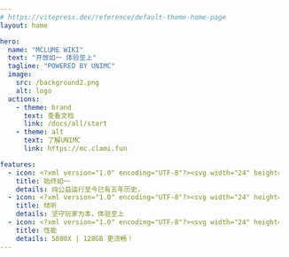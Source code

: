 ```yaml
---
# https://vitepress.dev/reference/default-theme-home-page
layout: home

hero:
  name: "MCLUME WIKI"
  text: "开放如一 体验至上"
  tagline: "POWERED BY UNIMC"
  image: 
    src: /background2.png
    alt: logo
  actions:
    - theme: brand
      text: 查看文档
      link: /docs/all/start
    - theme: alt
      text: 了解UNIMC
      link: https://mc.clami.fun

features:
  - icon: <?xml version="1.0" encoding="UTF-8"?><svg width="24" height="24" viewBox="0 0 48 48" fill="none" xmlns="http://www.w3.org/2000/svg"><path d="M15 8C8.92487 8 4 12.9249 4 19C4 30 17 40 24 42.3262C31 40 44 30 44 19C44 12.9249 39.0751 8 33 8C29.2797 8 25.9907 9.8469 24 12.6738C22.0093 9.8469 18.7203 8 15 8Z" fill="none" stroke="#ff0000" stroke-width="4" stroke-linecap="round" stroke-linejoin="round"/></svg>
    title: 始终如一
    details: 纯公益运行至今已有五年历史，
  - icon: <?xml version="1.0" encoding="UTF-8"?><svg width="24" height="24" viewBox="0 0 48 48" fill="none" xmlns="http://www.w3.org/2000/svg"><path d="M33 38H22V30H36V22H44V38H39L36 41L33 38Z" stroke="#0044ff" stroke-width="4" stroke-linecap="round" stroke-linejoin="round"/><path d="M4 6H36V30H17L13 34L9 30H4V6Z" fill="none" stroke="#0044ff" stroke-width="4" stroke-linecap="round" stroke-linejoin="round"/><path d="M19 18H20" stroke="#0044ff" stroke-width="4" stroke-linecap="round"/><path d="M26 18H27" stroke="#0044ff" stroke-width="4" stroke-linecap="round"/><path d="M12 18H13" stroke="#0044ff" stroke-width="4" stroke-linecap="round"/></svg>
    title: 倾听
    details: 坚守玩家为本，体验至上
  - icon: <?xml version="1.0" encoding="UTF-8"?><svg width="24" height="24" viewBox="0 0 48 48" fill="none" xmlns="http://www.w3.org/2000/svg"><path d="M31 4H16L10 27H18L14 44L40 16H28L31 4Z" fill="none" stroke="#00ff0f" stroke-width="4" stroke-linecap="round" stroke-linejoin="round"/><path d="M21 11L19 19" stroke="#00ff0f" stroke-width="4" stroke-linecap="round"/></svg>
    title: 性能
    details: 5800X | 128GB 更流畅！
---
```

<!-- 美观低多边形动态背景 -->
<div class="geo-background">
  <canvas id="geo-canvas"></canvas>
</div>

<script setup>
import { onMounted, onUnmounted, ref } from 'vue'

onMounted(() => {
  // 多边形动画初始化
  const canvas = document.getElementById('geo-canvas')
  if (!canvas) return; // 如果canvas不存在，则不执行后续操作
  const ctx = canvas.getContext('2d');
  let animationFrameId;
  let points = [];
  let POINTS_X, POINTS_Y;
  const MOVE_RANGE = 32;
  const SPEED_MIN = 0.6; // 速度加快一倍
  const SPEED_MAX = 1.4;
  let resizeTimeout;

  function randomSpeed() {
    return (Math.random() - 0.5) * (SPEED_MAX - SPEED_MIN) + (SPEED_MIN * (Math.random() > 0.5 ? 1 : -1));
  }

  function randomColor(base, alpha) {
    return `rgba(${base[0]},${base[1]},${base[2]},${alpha})`;
  }

  function resizeCanvas() {
    // 画布像素为1.05倍
    canvas.width = window.innerWidth * 0.5;
    canvas.height = window.innerHeight * 0.5;
    canvas.style.width = '105vw';
    canvas.style.height = '105vh';
    calcPoints();
    initPoints();
  }

  function calcPoints() {
    // 只按可视区算点数，密度进一步缩小（每320px一个点）
    POINTS_X = Math.max(2, Math.floor(window.innerWidth / 320));
    POINTS_Y = Math.max(1, Math.floor(window.innerHeight / 320));
  }

  function initPoints() {
    points = [];
    // 在可视区基础上每边多100px
    const extra = 100;
    const w = window.innerWidth + extra * 2;
    const h = window.innerHeight + extra * 2;
    // 偏移量，让点居中在大画布
    const offsetX = (canvas.width - w) / 2;
    const offsetY = (canvas.height - h) / 2;
    for (let y = 0; y <= POINTS_Y; y++) {
      for (let x = 0; x <= POINTS_X; x++) {
        const baseX = (w / POINTS_X) * x + offsetX;
        const baseY = (h / POINTS_Y) * y + offsetY;
        points.push({
          baseX,
          baseY,
          x: baseX + (Math.random() - 0.5) * MOVE_RANGE,
          y: baseY + (Math.random() - 0.5) * MOVE_RANGE,
          angle: Math.random() * Math.PI * 2,
          speed: randomSpeed(),
          colorSeed: Math.random()
        });
      }
    }
  }

  function drawTriangles() {
    ctx.clearRect(0, 0, canvas.width, canvas.height);
    const isDark = document.documentElement.classList.contains('dark');
    const baseColors = isDark
      ? [[0, 122, 204], [0, 80, 150], [30, 40, 60]]
      : [[0, 0, 79], [0, 122, 204], [255, 199, 0]];
    for (let y = 0; y < POINTS_Y; y++) {
      for (let x = 0; x < POINTS_X; x++) {
        const idx = y * (POINTS_X + 1) + x;
        const p1 = points[idx];
        const p2 = points[idx + 1];
        const p3 = points[idx + POINTS_X + 1];
        const p4 = points[idx + POINTS_X + 2];

        const colorIdx = Math.floor(p1.colorSeed * baseColors.length);
        const color = randomColor(baseColors[colorIdx], isDark ? 0.18 : 0.15);

        ctx.beginPath();
        ctx.moveTo(p1.x, p1.y);
        ctx.lineTo(p2.x, p2.y);
        ctx.lineTo(p3.x, p3.y);
        ctx.closePath();
        ctx.fillStyle = color;
        ctx.fill();
        ctx.strokeStyle = isDark ? 'rgba(0,200,255,0.18)' : 'rgba(0,122,204,0.18)';
        ctx.lineWidth = 1.2;
        ctx.stroke();

        ctx.beginPath();
        ctx.moveTo(p2.x, p2.y);
        ctx.lineTo(p4.x, p4.y);
        ctx.lineTo(p3.x, p3.y);
        ctx.closePath();
        ctx.fillStyle = color;
        ctx.fill();
        ctx.strokeStyle = isDark ? 'rgba(0,200,255,0.18)' : 'rgba(0,122,204,0.18)';
        ctx.lineWidth = 1.2;
        ctx.stroke();
      }
    }
  }
  // 降低动画帧率
  let lastFrame = 0;
  let running = true;
  
  function handleVisibilityChange() {
    running = document.visibilityState === 'visible';
    if (running) animate(performance.now());
  }
  
  document.addEventListener('visibilitychange', handleVisibilityChange);
  
  function animate(now) {
    if (!running) return;
    if (!lastFrame || now - lastFrame > 70) { // 约14fps
      for (let i = 0; i < points.length; i++) {
        const p = points[i];
        p.angle += p.speed * 0.008;
        p.x = p.baseX + Math.cos(p.angle) * MOVE_RANGE;
        p.y = p.baseY + Math.sin(p.angle) * MOVE_RANGE;
      }
      drawTriangles();
      lastFrame = now;
    }
    animationFrameId = requestAnimationFrame(animate);
  }

  const handleResize = () => {
    clearTimeout(resizeTimeout);
    resizeTimeout = setTimeout(resizeCanvas, 200);
  };
  
  window.addEventListener('resize', handleResize);

  const observer = new MutationObserver((mutations) => {
    for (const m of mutations) {
      if (m.attributeName === 'class') drawTriangles();
    }
  });
  observer.observe(document.documentElement, { attributes: true, attributeFilter: ['class'] });

  resizeCanvas();
  animate();

  // 清理函数
  onUnmounted(() => {
    window.removeEventListener('resize', handleResize);
    document.removeEventListener('visibilitychange', handleVisibilityChange);
    if (animationFrameId) cancelAnimationFrame(animationFrameId);
    if (resizeTimeout) clearTimeout(resizeTimeout);
    observer.disconnect();
  })
})
</script>

<style>
html, body {
  margin: 0;
  padding: 0;
  width: 100vw;
  height: 100vh;
  min-height: 100vh;
  overflow: visible !important;
  position: relative;
}
.geo-background {
  position: fixed;
  inset: 0;
  left: 0; top: 0; right: 0; bottom: 0;
  width: 100vw;
  height: 100vh;
  z-index: -9999;
  overflow: hidden;
  pointer-events: none;
  display: flex;
  align-items: center;
  justify-content: center;
}
#geo-canvas {
  width: 105vw;
  height: 105vh;
  max-width: none;
  max-height: none;
  min-width: 100vw;
  min-height: 100vh;
  opacity: 0.85;
  display: block;
  filter: blur(0.5px);
  transition: background 0.3s;
  pointer-events: none;
  position: absolute;
  left: 50%;
  top: 50%;
  transform: translate(-50%, -50%);
}
</style>
